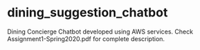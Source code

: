 # dining_suggestion_chatbot
Dining Concierge Chatbot developed using AWS services.
Check Assignment1-Spring2020.pdf for complete description.
